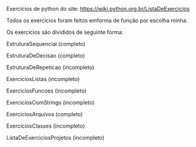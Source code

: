 
Exercícios de python do site: https://wiki.python.org.br/ListaDeExercicios

Todos os exercícios foram feitos emforma de função por escolha minha.


Os exercícios são divididos de seguinte forma:

EstruturaSequencial (completo)

EstruturaDeDecisao (completo)

EstruturaDeRepeticao (incompleto)

ExerciciosListas (incompleto)

ExerciciosFuncoes (incompleto)

ExerciciosComStrings (incompleto)

ExerciciosArquivos (completo)

ExerciciosClasses (incompleto)

ListaDeExerciciosProjetos (incompleto)
